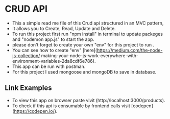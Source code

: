 # CRUD API
 * This a simple read me file of this Crud api structured in an MVC pattern,
 * It allows you to Create, Read, Update and Delete.
 * To run this project first run "npm install" in terminal to update packeges and "nodemon app.js" to start the app.
 * please don't forget to create your own "env" for this project to run .
 * You can see how to create "env" [here](https://medium.com/the-node-js-collection/            making-your-node-js-work-everywhere-with-environment-variables-2da8cdf6e786).
 * This app can be run with postman.
 * For this project I used mongoose and mongoDB to save in database.
     
 ## Link Examples
 * To view this app on browser paste vivit (http://localhost:3000/products).
 * To check if this api is consumable by frontend calls visit [codepen] (https://codepen.io/).
 

